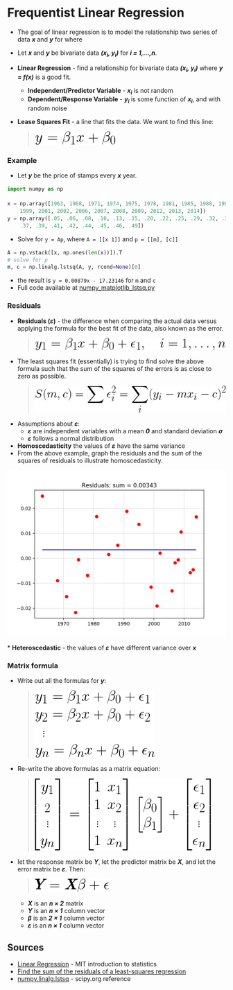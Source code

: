 # Frequentist Linear Regression

* The goal of linear regression is to model the relationship two series of data <strong><em>x</em></strong> and <strong><em>y</em></strong> for  where

* Let <strong><em>x</em></strong> and <strong><em>y</em></strong> be bivariate data <strong><em>(x<sub>i</sub>, y<sub>i</sub>)</em></strong> for <strong><em>i = 1,&hellip;,n</em></strong>.
* <strong>Linear Regression</strong> - find a relationship for bivariate data <strong><em>(x<sub>i</sub>, y<sub>i</sub>)</em></strong>  where <strong><em>y = f(x)</em></strong> is a good fit.
  * <strong>Independent/Predictor Variable</strong> - <strong><em>x<sub>i</sub></em></strong> is not random
  * <strong>Dependent/Response Variable</strong> - <strong><em>y<sub>i</sub></em></strong> is some function of <strong><em>x<sub>i</sub></em></strong>, and with random noise
* <strong>Lease Squares Fit</strong> - a line that fits the data. We want to find this line:
  > ![solve for y](./img/499f110f-7df9-4395-98ce-0cd625f9f650.png)<!--
    y = \beta_1x + \beta_0
    -->

### Example

* Let <strong><em>y</em></strong> be the price of stamps every <strong><em>x</em></strong> year.

```python
import numpy as np

x = np.array([1963, 1968, 1971, 1974, 1975, 1978, 1981, 1985, 1988, 1991, 1995,
    1999, 2001, 2002, 2006, 2007, 2008, 2009, 2012, 2013, 2014])
y = np.array([.05, .06, .08, .10, .13, .15, .20, .22, .25, .29, .32, .33, .34,
    .37, .39, .41, .42, .44, .45, .46, .49])
```

* Solve for `y = Ap`, where `A = [[x 1]]` and `p = [[m], [c]]`

```python
A = np.vstack([x, np.ones(len(x))]).T
# solve for p
m, c = np.linalg.lstsq(A, y, rcond=None)[0]
```

* the result is `y = 0.00879x - 17.23146` for `m` and `c`
* Full code available at [numpy_matplotlib_lstsq.py](../demos/libraries/numpy/numpy_matplotlib_lstsq.py)


### Residuals

* <strong>Residuals (<strong><em>&epsilon;</em></strong>)</strong> -  the difference when comparing the actual data versus applying the formula for the best fit of the data, also known as the error.
  > ![residuals](./img/7946cdb3-5cb5-45e2-9881-85c9a0eb12d3.png)<!--
    y_1 = \beta_1x + \beta_0 + \epsilon_1, \quad i = 1,\ldots,n
    -->
* The least squares fit (essentially) is trying to find solve the above formula such that the sum of the squares of the errors is as close to zero as possible.
  > ![least squares](./img/1a4d7494-15a3-47d5-a910-0dc642a1854a.png)<!--
    {S(m, c) = \sum\epsilon_i^2 = \sum_i(y_i-mx_i-c)^2}
    -->
* Assumptions about <strong><em>&epsilon;</em></strong>:
  * <strong><em>&epsilon;</em></strong> are independent variables with a mean <strong><em>0</em></strong> and standard deviation <strong><em>&sigma;</em></strong>
  * <strong><em>&epsilon;</em></strong> follows a normal distribution
* <strong>Homoscedasticity</strong> the values of <strong><em>&epsilon;</em></strong> have the same variance
* From the above example, graph the residuals and the sum of the squares of residuals to illustrate homoscedasticity.
<p align="center">
  <img src="./img/b4021850-3f4b-4058-9b50-12c379933a1b.png" width="540" height='384' />
</p>
* <strong>Heteroscedastic</strong> - the values of <strong><em>&epsilon;</em></strong> have different variance over <strong><em>x</em></strong>

### Matrix formula

* Write out all the formulas for <strong><em>y</em></strong>:
  > ![y formulas](./img/dde3545f-2885-431e-a931-19f62b142c09.png)<!--
    \newline y_1 = \beta_1x + \beta_0 + \epsilon_1
    \newline y_2 = \beta_2x + \beta_0 + \epsilon_2
    \newline \text{ \,} \vdots
    \newline y_n = \beta_nx + \beta_0 + \epsilon_n
    -->
* Re-write the above formulas as a matrix equation:
  > ![y matrix](./img/f7d2a7ef-2e5b-4039-a3bb-091e298e8bac.png)<!--
    \begin{bmatrix}y_1\\ \y_2\\ \vdots\\ y_n \end{bmatrix} =
    \begin{bmatrix}1 & x_1\\ 1 & x_2\\ \vdots & \vdots \\ 1 & x_n \end{bmatrix}
    \begin{bmatrix}\beta_0\\ \beta_1\end{bmatrix} +
    \begin{bmatrix}\epsilon_1\\ \epsilon_2\\ \vdots\\ \epsilon_n \end{bmatrix}
    -->
* let the response matrix be <strong><em>Y</em></strong>, let the predictor matrix be <strong><em>X</em></strong>, and let the error matrix be <strong><em>&epsilon;</em></strong>. Then:
  > ![linear regression function](./img/f6c1a470-65a3-4b4b-917e-b37b787c89c9.png)<!--
    \textit{\textbf{Y}} = \textit{\textbf{X}}\beta + \epsilon
    -->
  * <strong><em>X</em></strong> is an <strong><em>n &times; 2</em></strong> matrix
  * <strong><em>Y</em></strong> is an <strong><em>n &times; 1</em></strong> column vector
  * <strong><em>&beta;</em></strong> is an <strong><em>2 &times; 1</em></strong> column vector
  * <strong><em>&epsilon;</em></strong> is an <strong><em>n &times; 1</em></strong> column vector

## Sources

* [Linear Regression](https://ocw.mit.edu/courses/mathematics/18-05-introduction-to-probability-and-statistics-spring-2014/readings/MIT18_05S14_Reading25.pdf) - MIT introduction to statistics
* [Find the sum of the residuals of a least-squares regression](https://kite.com/python/examples/360/numpy-find-the-sum-of-the-residuals-of-a-least-squares-regression)
* [numpy.linalg.lstsq](https://docs.scipy.org/doc/numpy-1.15.0/reference/generated/numpy.linalg.lstsq.html) - scipy.org reference

